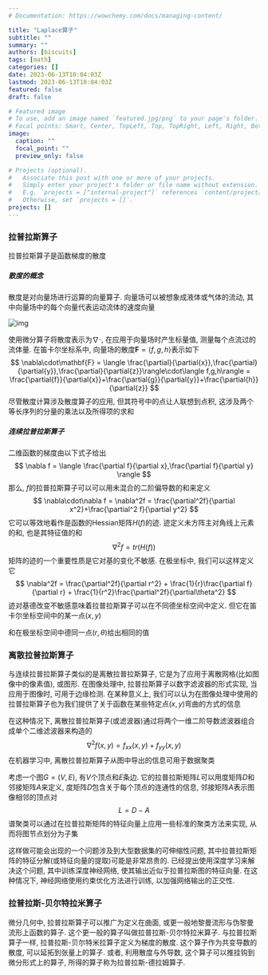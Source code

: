 ```yaml
---
# Documentation: https://wowchemy.com/docs/managing-content/

title: "Laplace算子"
subtitle: ""
summary: ""
authors: [biscuits]
tags: [math]
categories: []
date: 2023-06-13T10:04:03Z
lastmod: 2023-06-13T10:04:03Z
featured: false
draft: false

# Featured image
# To use, add an image named `featured.jpg/png` to your page's folder.
# Focal points: Smart, Center, TopLeft, Top, TopRight, Left, Right, BottomLeft, Bottom, BottomRight.
image:
  caption: ""
  focal_point: ""
  preview_only: false

# Projects (optional).
#   Associate this post with one or more of your projects.
#   Simply enter your project's folder or file name without extension.
#   E.g. `projects = ["internal-project"]` references `content/project/deep-learning/index.md`.
#   Otherwise, set `projects = []`.
projects: []
---
```

### 拉普拉斯算子

拉普拉斯算子是函数梯度的散度

##### 散度的概念

散度是对向量场进行运算的向量算子. 向量场可以被想象成液体或气体的流动, 其中向量场中的每个向量代表运动流体的速度向量

![img](https://machinelearningmastery.com/wp-content/uploads/2021/07/laplacian_1.png)

使用微分算子将散度表示为$\nabla\cdot$, 在应用于向量场时产生标量值, 测量每个点流过的流体量. 在笛卡尔坐标系中, 向量场的散度$\mathbf{F} = \langle f,g,h\rangle$表示如下
$$
\nabla\cdot\mathbf{F} = \langle \frac{\partial}{\partial{x}},\frac{\partial}{\partial{y}},\frac{\partial}{\partial{z}}\rangle\cdot\langle f,g,h\rangle = \frac{\partial{f}}{\partial{x}}+\frac{\partial{g}}{\partial{y}}+\frac{\partial{h}}{\partial{z}}
$$
尽管散度计算涉及散度算子的应用, 但其符号中的点让人联想到点积, 这涉及两个等长序列的分量的乘法以及所得项的求和

##### 连续拉普拉斯算子

二维函数的梯度由以下式子给出
$$
\nabla f = \langle \frac{\partial f}{\partial x},\frac{\partial f}{\partial y} \rangle
$$
那么, $f$的拉普拉斯算子可以可以用未混合的二阶偏导数的和来定义
$$
\nabla\cdot\nabla f = \nabla^2f = \frac{\partial^2f}{\partial x^2}+\frac{\partial^2 f}{\partial y^2}
$$
它可以等效地看作是函数的Hessian矩阵$H(f)$的迹. 迹定义未方阵主对角线上元素的和, 也是其特征值的和
$$
\nabla^2f = tr(H(f))
$$
矩阵的迹的一个重要性质是它对基的变化不敏感. 在极坐标中, 我们可以这样定义它
$$
\nabla^2f = \frac{\partial^2f}{\partial r^2} + \frac{1}{r}\frac{\partial f}{\partial r} + \frac{1}{r^2}\frac{\partial^2f}{\partial\theta^2}
$$
迹对基德改变不敏感意味着拉普拉斯算子可以在不同德坐标空间中定义. 但它在笛卡尔坐标空间中的某一点$(x,y)$

和在极坐标空间中德同一点$(r,\theta)$给出相同的值

### 离散拉普拉斯算子

与连续拉普拉斯算子类似的是离散拉普拉斯算子, 它是为了应用于离散网格(比如图像中的像素值), 或图形. 在图像处理中, 拉普拉斯算子以数字滤波器的形式实现, 当应用于图像时, 可用于边缘检测. 在某种意义上, 我们可以认为在图像处理中使用的拉普拉斯算子也为我们提供了关于函数在某些特定点$(x, y)$弯曲的方式的信息

在这种情况下, 离散拉普拉斯算子(或滤波器)通过将两个一维二阶导数滤波器组合成单个二维滤波器来构造的
$$
\nabla^2f(x,y) = f_{xx}(x,y)+f_{yy}(x,y)
$$
在机器学习中, 离散拉普拉斯算子从图中导出的信息可用于数据聚类

考虑一个图$G = (V,E)$, 有$V$个顶点和$E$条边. 它的拉普拉斯矩阵$L$可以用度矩阵$D$和邻接矩阵$A$来定义, 度矩阵$D$包含关于每个顶点的连通性的信息, 邻接矩阵$A$表示图像相邻的顶点对
$$
L = D - A
$$
谱聚类可以通过在拉普拉斯矩阵的特征向量上应用一些标准的聚类方法来实现, 从而将图节点划分为子集

这样做可能会出现的一个问题涉及到大型数据集的可伸缩性问题, 其中拉普拉斯矩阵的特征分解(或特征向量的提取)可能是非常昂贵的. 已经提出使用深度学习来解决这个问题, 其中训练深度神经网络, 使其输出近似于拉普拉斯图的特征向量. 在这种情况下, 神经网络使用约束优化方法进行训练, 以加强网络输出的正交性. 



### 拉普拉斯-贝尔特拉米算子

微分几何中, 拉普拉斯算子可以推广为定义在曲面, 或更一般地黎曼流形与伪黎曼流形上函数的算子. 这个更一般的算子叫做拉普拉斯-贝尔特拉米算子. 与拉普拉斯算子一样, 拉普拉斯-贝尔特米拉算子定义为梯度的散度. 这个算子作为共变导数的散度, 可以延拓到张量上的算子. 或者, 利用散度与外导数, 这个算子可以推挂钩到微分形式上的算子, 所得的算子称为拉普拉斯-德拉姆算子.
